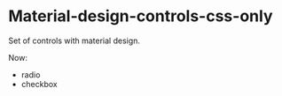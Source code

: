 # Material-design-controls-css-only
Set of controls with material design.

Now:

  - radio
  - checkbox
